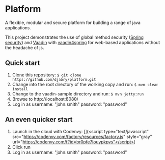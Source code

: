 Platform
========

A flexible, modular and secure platform for building a range of java applications.

This project demonstrates the use of global method security ([Spring security](http://projects.spring.io/spring-security/)) and [Vaadin](https://vaadin.com/home) with [vaadin4spring](https://github.com/peholmst/vaadin4spring) for web-based applications without the headache of js.

## Quick start ##

1. Clone this repository: ```$ git clone https://github.com/djabry/platform.git```
2. Change into the root directory of the working copy and run: ```$ mvn clean install```
3. Change to the vaadin-sample directory and run: ```$ mvn jetty:run```
4. Browse to http://localhost:8080/
5. Log in as username: "john.smith" password: "password"

## An even quicker start ##

1. Launch in the cloud with Codenvy: [](<script type="text/javascript" src="https://codenvy.com/factory/resources/factory.js" style="gray" url="https://codenvy.com/f?id=br0pfe7louypkpvs"</script>)
2. Click run
3. Log in as username: "john.smith" password: "password"